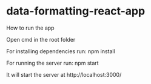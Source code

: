 # data-formatting-react-app

How to run the app

Open cmd in the root folder 

For installing dependencies run: npm install

For running the server run: npm start 

It will start the server at http://localhost:3000/